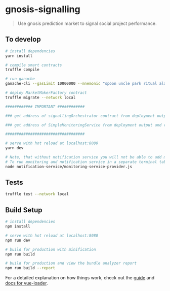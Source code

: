 # gnosis-signalling

> Use gnosis prediction market to signal social project performance. 

## To develop

``` bash
# install dependencies
yarn install

# compile smart contracts
truffle compile

# run ganache
ganache-cli --gasLimit 10000000 --mnemonic "spoon uncle park ritual alarm journey matter water apart warrior weird soap"

# deploy MarketMakerFactory contract
truffle migrate --network local

############ IMPORTANT ############

### get address of signallingOrchestrator contract from deployment output and replace it in src/store/gnosis/contracts.js

### get address of SimpleMonitoringService from deployment output and replace it in notification-service/contracts.js and src/store/gnosis/contracts.js

###################################

# serve with hot reload at localhost:8080
yarn dev

# Note, that without notification service you will not be able to add monitoring requests in the web app
# To run monitoring and notification service in a separate terminal tab:
node notification-service/monitoring-service-provider.js 
```

## Tests
``` bash
truffle test --network local
```

## Build Setup

``` bash
# install dependencies
npm install

# serve with hot reload at localhost:8080
npm run dev

# build for production with minification
npm run build

# build for production and view the bundle analyzer report
npm run build --report
```

For a detailed explanation on how things work, check out the [guide](http://vuejs-templates.github.io/webpack/) and [docs for vue-loader](http://vuejs.github.io/vue-loader).
